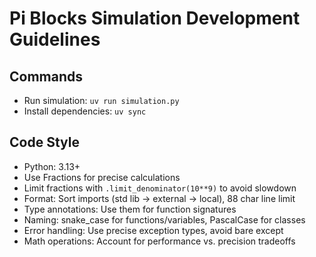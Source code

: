 # Pi Blocks Simulation Development Guidelines

## Commands

-   Run simulation: `uv run simulation.py`
-   Install dependencies: `uv sync`

## Code Style

-   Python: 3.13+
-   Use Fractions for precise calculations
-   Limit fractions with `.limit_denominator(10**9)` to avoid slowdown
-   Format: Sort imports (std lib → external → local), 88 char line limit
-   Type annotations: Use them for function signatures
-   Naming: snake_case for functions/variables, PascalCase for classes
-   Error handling: Use precise exception types, avoid bare except
-   Math operations: Account for performance vs. precision tradeoffs
